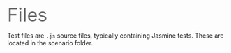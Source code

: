 <span style="color: #666666; font-size: 3em; margin: 1em 0 0 0em; " class="fa fa-file-code-o"/> Files

Test files are `.js` source files, typically containing Jasmine tests. These are located in the scenario folder.
